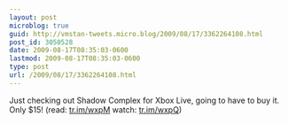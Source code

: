```yaml
---
layout: post
microblog: true
guid: http://vmstan-tweets.micro.blog/2009/08/17/3362264108.html
post_id: 3050528
date: 2009-08-17T08:35:03-0600
lastmod: 2009-08-17T08:35:03-0600
type: post
url: /2009/08/17/3362264108.html
---
```

Just checking out Shadow Complex for Xbox Live, going to have to buy it. Only $15! (read: [tr.im/wxpM](http://tr.im/wxpM) watch: [tr.im/wxpQ](http://tr.im/wxpQ))
